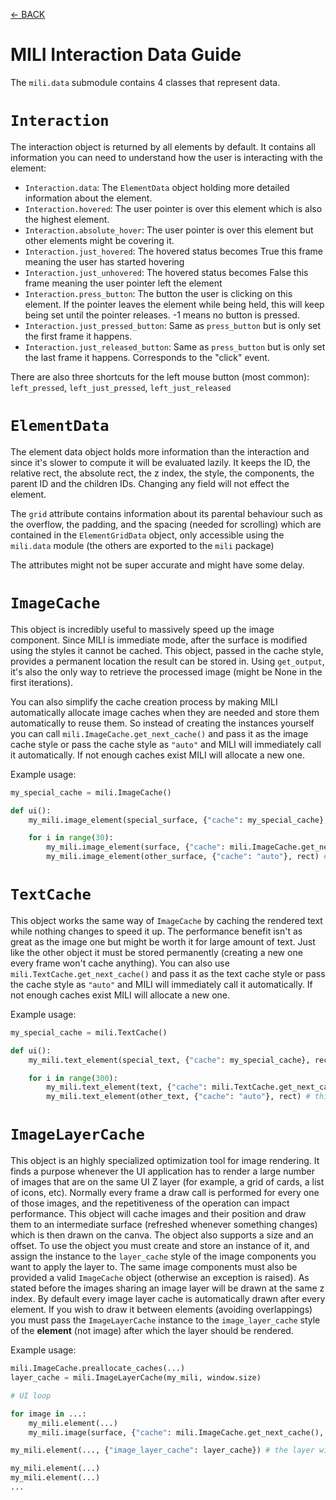 [<- BACK](https://github.com/damusss/mili/blob/main/guide/guide.md)

# MILI Interaction Data Guide

The `mili.data` submodule contains 4 classes that represent data.

# `Interaction`

The interaction object is returned by all elements by default. It contains all information you can need to understand how the user is interacting with the element:

- `Interaction.data`: The `ElementData` object holding more detailed information about the element.
- `Interaction.hovered`: The user pointer is over this element which is also the highest element.
- `Interaction.absolute_hover`: The user pointer is over this element but other elements might be covering it.
- `Interaction.just_hovered`: The hovered status becomes True this frame meaning the user has started hovering
- `Interaction.just_unhovered`: The hovered status becomes False this frame meaning the user pointer left the element
- `Interaction.press_button`: The button the user is clicking on this element. If the pointer leaves the element while being held, this will keep being set until the pointer releases. -1 means no button is pressed.
- `Interaction.just_pressed_button`: Same as `press_button` but is only set the first frame it happens.
- `Interaction.just_released_button`: Same as `press_button` but is only set the last frame it happens. Corresponds to the "click" event.

There are also three shortcuts for the left mouse button (most common): `left_pressed`, `left_just_pressed`, `left_just_released`

# `ElementData`

The element data object holds more information than the interaction and since it's slower to compute it will be evaluated lazily. It keeps the ID, the relative rect, the absolute rect, the z index, the style, the components, the parent ID and the children IDs. Changing any field will not effect the element.

The `grid` attribute contains information about its parental behaviour such as the overflow, the padding, and the spacing (needed for scrolling) which are contained in the `ElementGridData` object, only accessible using the `mili.data` module (the others are exported to the `mili` package)

The attributes might not be super accurate and might have some delay.

# `ImageCache`

This object is incredibly useful to massively speed up the image component. Since MILI is immediate mode, after the surface is modified using the styles it cannot be cached. This object, passed in the cache style, provides a permanent location the result can be stored in. Using `get_output`, it's also the only way to retrieve the processed image (might be None in the first iterations).

You can also simplify the cache creation process by making MILI automatically allocate image caches when they are needed and store them automatically to reuse them. So instead of creating the instances yourself you can call `mili.ImageCache.get_next_cache()` and pass it as the image cache style or pass the cache style as `"auto"` and MILI will immediately call it automatically. If not enough caches exist MILI will allocate a new one.

Example usage:

```py
my_special_cache = mili.ImageCache()

def ui():
    my_mili.image_element(special_surface, {"cache": my_special_cache}, rect)

    for i in range(30):
        my_mili.image_element(surface, {"cache": mili.ImageCache.get_next_cache()}, rect)
        my_mili.image_element(other_surface, {"cache": "auto"}, rect) # this is the same thing
```

# `TextCache`

This object works the same way of `ImageCache` by caching the rendered text while nothing changes to speed it up. The performance benefit isn't as great as the image one but might be worth it for large amount of text. Just like the other object it must be stored permanently (creating a new one every frame won't cache anything). You can also use `mili.TextCache.get_next_cache()` and pass it as the text cache style or pass the cache style as `"auto"` and MILI will immediately call it automatically. If not enough caches exist MILI will allocate a new one.

Example usage:

```py
my_special_cache = mili.TextCache()

def ui():
    my_mili.text_element(special_text, {"cache": my_special_cache}, rect)

    for i in range(300):
        my_mili.text_element(text, {"cache": mili.TextCache.get_next_cache()}, rect)
        my_mili.text_element(other_text, {"cache": "auto"}, rect) # this is the same thing
```

# `ImageLayerCache`

This object is an highly specialized optimization tool for image rendering. It finds a purpose whenever the UI application has to render a large number of images that are on the same UI Z layer (for example, a grid of cards, a list of icons, etc). Normally every frame a draw call is performed for every one of those images, and the repetitiveness of the operation can impact performance. This object will cache images and their position and draw them to an intermediate surface (refreshed whenever something changes) which is then drawn on the canva. The object also supports a size and an offset. To use the object you must create and store an instance of it, and assign the instance to the `layer_cache` style of the image components you want to apply the layer to. The same image components must also be provided a valid `ImageCache` object (otherwise an exception is raised). As stated before the images sharing an image layer will be drawn at the same z index. By default every image layer cache is automatically drawn after every element. If you wish to draw it between elements (avoiding overlappings) you must pass the `ImageLayerCache` instance to the `image_layer_cache` style of the **element** (not image) after which the layer should be rendered.

Example usage:

```py
mili.ImageCache.preallocate_caches(...)
layer_cache = mili.ImageLayerCache(my_mili, window.size)

# UI loop

for image in ...:
    my_mili.element(...)
    my_mili.image(surface, {"cache": mili.ImageCache.get_next_cache(), "layer_cache": layer_cache}) # this image will be cached and rendered by the layer among the other images

my_mili.element(..., {"image_layer_cache": layer_cache}) # the layer will render all of the images after this element and before the next elements

my_mili.element(...)
my_mili.element(...)
...
```
